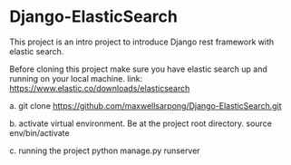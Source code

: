 # Django-ElasticSearch
This project is an intro project to introduce Django rest framework with elastic search.

Before cloning this project make sure you have elastic search up and running on your local machine.
link: https://www.elastic.co/downloads/elasticsearch

a. git clone https://github.com/maxwellsarpong/Django-ElasticSearch.git

b. activate virtual environment. Be at the project root directory.
    source env/bin/activate
    
c. running the project
    python manage.py runserver
